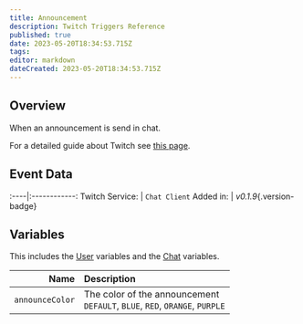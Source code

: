 ```yaml
---
title: Announcement
description: Twitch Triggers Reference
published: true
date: 2023-05-20T18:34:53.715Z
tags: 
editor: markdown
dateCreated: 2023-05-20T18:34:53.715Z
---
```


## Overview
When an announcement is send in chat.

For a detailed guide about Twitch see [this page](/Platforms/Twitch).

## Event Data
:----|:------------:
Twitch Service: | `Chat Client`
Added in: | *v0.1.9*{.version-badge}

## Variables
This includes the [User](/Variables/User-Variables) variables and the [Chat](/Variables/Chat-Variables) variables.

Name | Description
----:|:------------
`announceColor` | The color of the announcement <br> `DEFAULT`, `BLUE`, `RED`, `ORANGE`, `PURPLE`